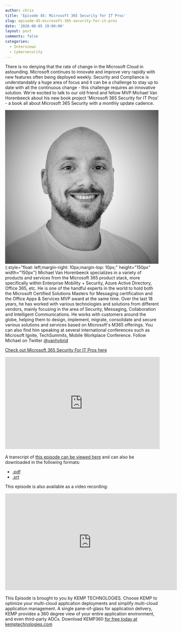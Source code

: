 ```yaml
---
author: chris
title: 'Episode 45: Microsoft 365 Security for IT Pros'
slug: episode-45-microsoft-365-security-for-it-pros
date: '2020-08-05 19:00:00'
layout: post
comments: false
categories:
  - Interviews
  - Cybersecurity
---
```


There is no denying that the rate of change in the Microsoft Cloud in astounding. Microsoft continues to innovate and improve very rapidly with new features often being deployed weekly. Security and Compliance is understandably a huge area of focus and it can be a challenge to stay up to date with all the continuous change - this challenge requires an innovative solution. We're excited to talk to our old friend and fellow MVP Michael Van Horenbeeck about his new book project 'Microsoft 365 Security for IT Pros' - a book all about Microsoft 365 Security with a monthly update cadence.

![Michael](/images/uploads/2019/07/mvh.jpg){:style="float: left;margin-right: 10px;margin-top: 10px;" height="150px" width="150px"} Michael Van Horenbeeck specializes in a variety of products and services from the Microsoft 365 product stack, more specifically within Enterprise Mobility + Security, Azure Active Directory, Office 365, etc. He is one of the handful experts in the world to hold both the Microsoft Certified Solutions Masters for Messaging certification and the Office Apps & Services MVP award at the same time. Over the last 18 years, he has worked with various technologies and solutions from different vendors, mainly focusing in the area of Security, Messaging, Collaboration and Intelligent Communications. He works with customers around the globe, helping them to design, implement, migrate, consolidate and secure various solutions and services based on Microsoft's M365 offerings. You can also find him speaking at several international conferences such as Microsoft Ignite, TechSummits, Mobile Workplace Conference. Follow Michael on Twitter [@vanhybrid](https://twitter.com/vanhybrid)

[Check out Microsoft 365 Security For IT Pros here](https://m365securitybook.com)

<p><iframe width="100%" height="300" scrolling="no" frameborder="no" allow="autoplay" src="https://w.soundcloud.com/player/?url=https%3A//api.soundcloud.com/tracks/870895102&color=%23ff5500&auto_play=false&hide_related=false&show_comments=true&show_user=true&show_reposts=false&show_teaser=true&visual=true"></iframe></p>

A transcript of [this episode can be viewed here](https://gist.github.com/TheCloudArch/8c0ab26b4ab7dc9ce192987744193758) and can also be downloaded in the following formats:
* [.pdf](/transcript/episode45.pdf)
* [.srt](/transcript/episode45.srt)

This episode is also available as a video recording:

<p><iframe width="560" height="315" src="https://www.youtube.com/embed/xAriricDOyI" frameborder="0" allow="accelerometer; autoplay; encrypted-media; gyroscope; picture-in-picture" allowfullscreen></iframe></p>

This Episode is brought to you by KEMP TECHNOLOGIES. Choose KEMP to optimize your multi-cloud application deployments and simplify multi-cloud application management. A single pane-of-glass for application delivery, KEMP provides a 360 degree view of your entire application environment, and even third-party ADCs. Download KEMP360 [for free today at kemptechnologies.com](https://kempte.ch/2MYXjew)
